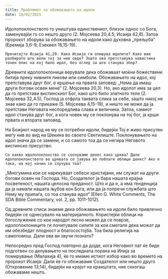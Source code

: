 ```yaml
---
title: Проблемот со обожавањето на идоли 
date: 18/02/2021
---
```


Идолопоклонството го уништува единствениот, близок однос со Бога, заменувајќи го со нешто друго (2. Мојсеева 20,4.5; Исаија 42,8). Затоа пророкот зборува за обожавањето на идоли како духовна „прељуба“ (Еремија 3,6-9; Езекиел 16,15-19).

`Прочитајте Исаија 41,29. Како Исаија ги опишува идолите? Како вие разбирате што вели тој за нив овде? Зошто ова претставува навистина точен опис на кој било идол, без оглед за што станува збор?`

Древните идолопоклоници верувале дека обожаваат моќни божествени битија преку нивните ликови или симболи. Обожавањето на идол, кој претставува друг бог, е кршење на првата заповед: „Нема да имаш други богови освен мене“ (2. Мојсеева 20,3). Но, ако идолот има за цел да го претстави вистинскиот Бог, како што било златното теле (2. Мојсеева 32,4.5), Господ ја отфрла таквата слика за себе, зашто никој не знае како да го прикаже (5. Мојсеева 4,15-19), и ништо не може да ја претстави Неговата неспоредлива слава и величина. Затоа, самиот идол станува друг бог, а кога човек му се поклонува на тој бог, ја крши првата и втората заповед.

На Божјиот народ не му се потребни идоли, бидејќи Тој е живо присутен меѓу нив во вид на Шекина во своето Светилиште. Поклонувањето на идол значи да се замени, и со самото тоа да се негира Неговото вистинско присуство.

`Со какво идолопоклонство се соочуваме денес како црква? Дали идолопоклонството во црквата се јавува во поблаги облици денес? Ако е така, на кој начин се случува тоа?`

„Многумина кои се нарекуваат себеси христијани, им служат на други богови освен на Господа. Но, Создателот ја бара нашата крајна посветеност, нашата целосна преданост. Што и да е, а има тенденција да ја намали нашата љубов кон Бога, или да ја попречи службата што Нему му припаѓа, со тоа станува идол“ (Еllеn G. White Comments, Тhе SDА Bible Commentary, vol. 2, pp. 1011-1012).

Од древните списи знаеме дека обожавањето на идоли било привлечно бидејќи се однесувало на материјалното. Користејќи облици на богослужение со кои народот лесно можел да се поврзе, идолопоклониците ги почитувале силите за кои сметале дека можат да им обезбедат плодност и благосостојба. Тоа била религија на самопомош. Дали ова ви звучи познато?

Непосредно пред Господ повторно да дојде, кога Неговиот пат ќе биде подготвен со делувањето на последната порака на Илија за помирување (Малахија 4), ќе го имаме истиот избор како во времето на пророкот Исаија: Дали ќе го обожаваме Создателот или нешто друго (Откровение 13;14), бидејќи на крајот на краиштата, ние секогаш обожаваме нешто.